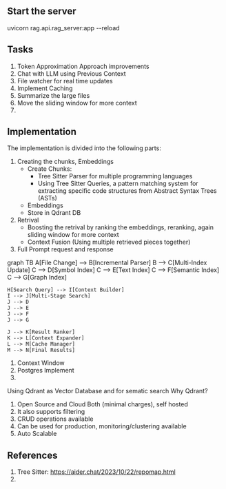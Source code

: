 ## Start the server
uvicorn rag.api.rag_server:app --reload

## Tasks
1. Token Approximation Approach improvements 
2. Chat with LLM using Previous Context
3. File watcher for real time updates
4. Implement Caching
5. Summarize the large files
6. Move the sliding window for more context
7. 



## Implementation
The implementation is divided into the following parts:
1. Creating the chunks, Embeddings
   - Create Chunks:
      - Tree Sitter Parser for multiple programming languages
      - Using Tree Sitter Queries, a pattern matching system for extracting specific code structures from Abstract Syntax Trees (ASTs)
   - Embeddings
   - Store in Qdrant DB
2. Retrival 
    - Boosting the retrival by ranking the embeddings, reranking, again sliding window for more context
    - Context Fusion (Using multiple retrieved pieces together)
3. Full Prompt request and response

graph TB
    A[File Change] --> B[Incremental Parser]
    B --> C[Multi-Index Update]
    C --> D[Symbol Index]
    C --> E[Text Index] 
    C --> F[Semantic Index]
    C --> G[Graph Index]
    
    H[Search Query] --> I[Context Builder]
    I --> J[Multi-Stage Search]
    J --> D
    J --> E
    J --> F
    J --> G
    
    J --> K[Result Ranker]
    K --> L[Context Expander]
    L --> M[Cache Manager]
    M --> N[Final Results]



1. Context Window
2. Postgres Implement
3. 


Using Qdrant as Vector Database and for sematic search
Why Qdrant?
1. Open Source and Cloud Both (minimal charges), self hosted
2. It also supports filtering
3. CRUD operations available
4. Can be used for production, monitoring/clustering available
5. Auto Scalable


## References
1. Tree Sitter: https://aider.chat/2023/10/22/repomap.html
2. 